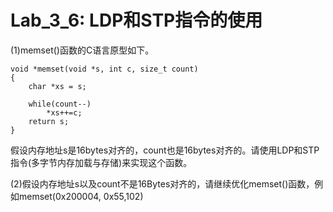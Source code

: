 <!--
 * @Author: Chengsen Dong 1034029664@qq.com
 * @Date: 2023-05-19 15:50:21
 * @LastEditors: Chengsen Dong 1034029664@qq.com
 * @LastEditTime: 2023-05-19 15:59:52
 * @FilePath: /xddcore/OpenOS/src/arm64/lab3_6/README.md
 * @Description: 
 * Copyright (c) 2023 by ${git_name_email}(www.github.com/xddcore), All Rights Reserved. 
-->
# Lab_3_6: LDP和STP指令的使用

(1)memset()函数的C语言原型如下。
```
void *memset(void *s, int c, size_t count)
{
    char *xs = s;

    while(count--)
        *xs++=c;
    return s;
}
```

假设内存地址s是16bytes对齐的，count也是16bytes对齐的。请使用LDP和STP指令(多字节内存加载与存储)来实现这个函数。

(2)假设内存地址s以及count不是16Bytes对齐的，请继续优化memset()函数，例如memset(0x200004, 0x55,102)